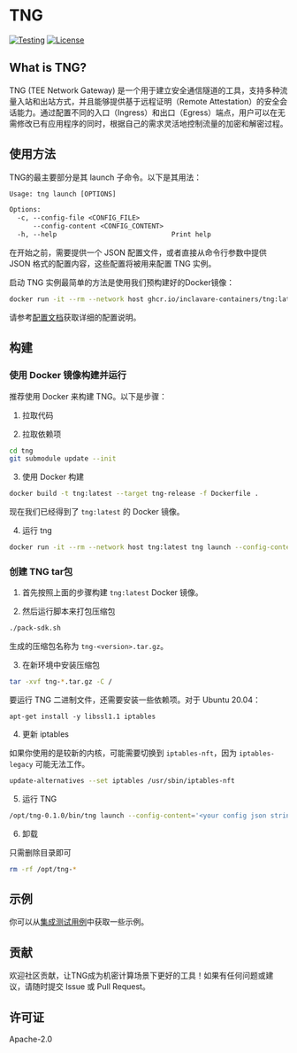 # TNG
[![Testing](/../../actions/workflows/docker-build.yml/badge.svg)](/../../actions/workflows/docker-build.yml)
[![License](https://img.shields.io/badge/License-Apache%202.0-blue.svg)](https://opensource.org/licenses/Apache-2.0)

## What is TNG?

TNG (TEE Network Gateway) 是一个用于建立安全通信隧道的工具，支持多种流量入站和出站方式，并且能够提供基于远程证明（Remote Attestation）的安全会话能力。通过配置不同的入口（Ingress）和出口（Egress）端点，用户可以在无需修改已有应用程序的同时，根据自己的需求灵活地控制流量的加密和解密过程。

## 使用方法

TNG的最主要部分是其 launch 子命令。以下是其用法：

```txt
Usage: tng launch [OPTIONS]

Options:
  -c, --config-file <CONFIG_FILE>
      --config-content <CONFIG_CONTENT>
  -h, --help                             Print help
```

在开始之前，需要提供一个 JSON 配置文件，或者直接从命令行参数中提供 JSON 格式的配置内容，这些配置将被用来配置 TNG 实例。

启动 TNG 实例最简单的方法是使用我们预构建好的Docker镜像：

```sh
docker run -it --rm --network host ghcr.io/inclavare-containers/tng:latest tng launch --config-content='<your config json string>'
```

请参考[配置文档](docs/configuration_zh.md)获取详细的配置说明。

## 构建

### 使用 Docker 镜像构建并运行

推荐使用 Docker 来构建 TNG。以下是步骤：

1. 拉取代码

2. 拉取依赖项

```sh
cd tng
git submodule update --init
```

3. 使用 Docker 构建

```sh
docker build -t tng:latest --target tng-release -f Dockerfile .
```

现在我们已经得到了 `tng:latest` 的 Docker 镜像。

4. 运行 tng

```sh
docker run -it --rm --network host tng:latest tng launch --config-content='<your config json string>'
```


### 创建 TNG tar包

1. 首先按照上面的步骤构建 `tng:latest` Docker 镜像。

2. 然后运行脚本来打包压缩包

```sh
./pack-sdk.sh
```

生成的压缩包名称为 `tng-<version>.tar.gz`。

3. 在新环境中安装压缩包

```sh
tar -xvf tng-*.tar.gz -C /
```

要运行 TNG 二进制文件，还需要安装一些依赖项。对于 Ubuntu 20.04：

```
apt-get install -y libssl1.1 iptables
```

4. 更新 iptables

如果你使用的是较新的内核，可能需要切换到 `iptables-nft`，因为 `iptables-legacy` 可能无法工作。

```sh
update-alternatives --set iptables /usr/sbin/iptables-nft
```

5. 运行 TNG

```sh
/opt/tng-0.1.0/bin/tng launch --config-content='<your config json string>'
```


6. 卸载

只需删除目录即可

```sh
rm -rf /opt/tng-*
```

## 示例

你可以从[集成测试用例](./tests/)中获取一些示例。

## 贡献

欢迎社区贡献，让TNG成为机密计算场景下更好的工具！如果有任何问题或建议，请随时提交 Issue 或 Pull Request。

## 许可证

Apache-2.0
